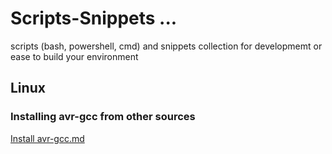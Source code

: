 # Scripts-Snippets ...
scripts (bash, powershell, cmd) and snippets collection for developmemt or ease to build your environment

## Linux

### Installing avr-gcc from other sources

[Install avr-gcc.md](./bash/Install%20avr-gcc.md)